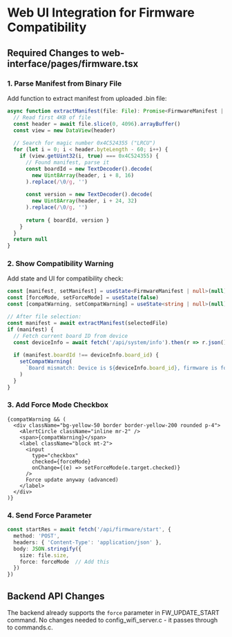 # Web UI Integration for Firmware Compatibility

## Required Changes to web-interface/pages/firmware.tsx

### 1. Parse Manifest from Binary File

Add function to extract manifest from uploaded .bin file:

```typescript
async function extractManifest(file: File): Promise<FirmwareManifest | null> {
  // Read first 4KB of file
  const header = await file.slice(0, 4096).arrayBuffer()
  const view = new DataView(header)
  
  // Search for magic number 0x4C524355 ("LRCU")
  for (let i = 0; i < header.byteLength - 60; i++) {
    if (view.getUint32(i, true) === 0x4C524355) {
      // Found manifest, parse it
      const boardId = new TextDecoder().decode(
        new Uint8Array(header, i + 8, 16)
      ).replace(/\0/g, '')
      
      const version = new TextDecoder().decode(
        new Uint8Array(header, i + 24, 32)
      ).replace(/\0/g, '')
      
      return { boardId, version }
    }
  }
  return null
}
```

### 2. Show Compatibility Warning

Add state and UI for compatibility check:

```typescript
const [manifest, setManifest] = useState<FirmwareManifest | null>(null)
const [forceMode, setForceMode] = useState(false)
const [compatWarning, setCompatWarning] = useState<string | null>(null)

// After file selection:
const manifest = await extractManifest(selectedFile)
if (manifest) {
  // Fetch current board ID from device
  const deviceInfo = await fetch('/api/system/info').then(r => r.json())
  
  if (manifest.boardId !== deviceInfo.board_id) {
    setCompatWarning(
      `Board mismatch: Device is ${deviceInfo.board_id}, firmware is for ${manifest.boardId}`
    )
  }
}
```

### 3. Add Force Mode Checkbox

```tsx
{compatWarning && (
  <div className="bg-yellow-50 border border-yellow-200 rounded p-4">
    <AlertCircle className="inline mr-2" />
    <span>{compatWarning}</span>
    <label className="block mt-2">
      <input 
        type="checkbox" 
        checked={forceMode}
        onChange={(e) => setForceMode(e.target.checked)}
      />
      Force update anyway (advanced)
    </label>
  </div>
)}
```

### 4. Send Force Parameter

```typescript
const startRes = await fetch('/api/firmware/start', {
  method: 'POST',
  headers: { 'Content-Type': 'application/json' },
  body: JSON.stringify({ 
    size: file.size,
    force: forceMode  // Add this
  })
})
```

## Backend API Changes

The backend already supports the `force` parameter in FW_UPDATE_START command.
No changes needed to config_wifi_server.c - it passes through to commands.c.
